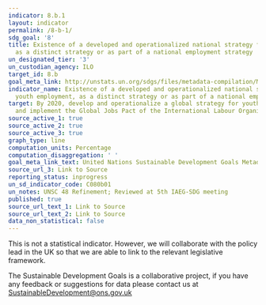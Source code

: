 ```yaml
---
indicator: 8.b.1
layout: indicator
permalink: /8-b-1/
sdg_goal: '8'
title: Existence of a developed and operationalized national strategy for youth employment,
  as a distinct strategy or as part of a national employment strategy
un_designated_tier: '3'
un_custodian_agency: ILO
target_id: 8.b
goal_meta_link: http://unstats.un.org/sdgs/files/metadata-compilation/Metadata-Goal-8.pdf
indicator_name: Existence of a developed and operationalized national strategy for
  youth employment, as a distinct strategy or as part of a national employment strategy
target: By 2020, develop and operationalize a global strategy for youth employment
  and implement the Global Jobs Pact of the International Labour Organization
source_active_1: true
source_active_2: true
source_active_3: true
graph_type: line
computation_units: Percentage
computation_disaggregation: ' '
goal_meta_link_text: United Nations Sustainable Development Goals Metadata (pdf 525kB)
source_url_3: Link to Source
reporting_status: inprogress
un_sd_indicator_code: C080b01
un_notes: UNSC 48 Refinement; Reviewed at 5th IAEG-SDG meeting
published: true
source_url_text_1: Link to Source
source_url_text_2: Link to Source
data_non_statistical: false
---
```


This is not a statistical indicator. However, we will collaborate with the policy lead in the UK so that we are able to link to the relevant legislative framework.

The Sustainable Development Goals is a collaborative project, if you have any feedback or suggestions for data please contact us at <SustainableDevelopment@ons.gov.uk>  
